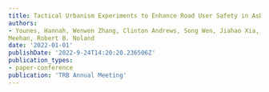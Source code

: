 ```yaml
---
title: Tactical Urbanism Experiments to Enhance Road User Safety in Asbury Park
authors:
- Younes, Hannah, Wenwen Zhang, Clinton Andrews, Song Wen, Jiahao Xia, Leigh Ann Von Hagen, Sean
Meehan, Robert B. Noland
date: '2022-01-01'
publishDate: '2022-9-24T14:20:20.236506Z'
publication_types:
- paper-conference
publication: 'TRB Annual Meeting'
---
```


